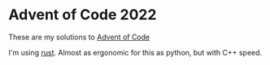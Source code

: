# Advent of Code 2022

These are my solutions to [Advent of Code](https://adventofcode.com/2022)

I'm using [rust](https://www.rust-lang.org/). Almost as ergonomic for this as python, but with C++ speed.
